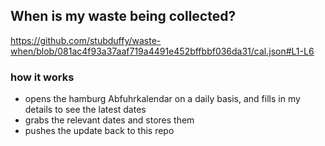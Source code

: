 ## When is my waste being collected?
  https://github.com/stubduffy/waste-when/blob/081ac4f93a37aaf719a4491e452bffbbf036da31/cal.json#L1-L6
  
  ### how it works
  - opens the hamburg Abfuhrkalendar on a daily basis, and fills in my details to see the latest dates
  - grabs the relevant dates and stores them
  - pushes the update back to this repo
  
